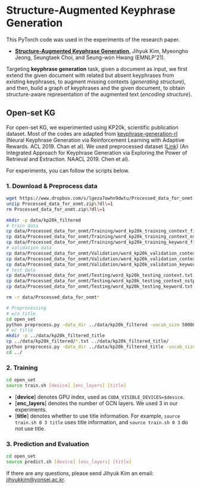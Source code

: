 # Structure-Augmented Keyphrase Generation

This PyTorch code was used in the experiments of the research paper.

* [**Structure-Augmented Keyphrase Generation**.](https://aclanthology.org/2021.emnlp-main.209.pdf) Jihyuk Kim, Myeongho Jeong, Seungtaek Choi, and Seung-won Hwang (EMNLP'21).

Targeting **keyphrase generation** task, 
given a document as input,
we first extend the given document with related but absent keyphrases from existing keyphrases, to augment missing contexts (_generating structure_), and then, build a graph of keyphrases and the given document, to obtain structure-aware representation of the augmented text (_encoding structure_).


## Open-set KG

For open-set KG, we experimented using KP20k, scientific publication dataset.
Most of the codes are adapted from [keyphrase-generation-rl](https://github.com/kenchan0226/keyphrase-generation-rl) (Neural Keyphrase Generation via Reinforcement Learning with Adaptive Rewards. ACL 2019. Chan et al).
We used preprocessed dataset ([Link](https://www.dropbox.com/s/lgeza7owhn9dwtu/Processed_data_for_onmt.zip?dl=1)) (An Integrated Approach for Keyphrase Generation via Exploring the Power of Retrieval and Extraction. NAACL 2019. Chen et al).

For experiments, you can follow the scripts below.

### 1. Download & Preprocess data
```bash
wget https://www.dropbox.com/s/lgeza7owhn9dwtu/Processed_data_for_onmt.zip?dl=1
unzip Processed_data_for_onmt.zip\?dl\=1 
rm Processed_data_for_onmt.zip\?dl\=1 

mkdir -p data/kp20k_filtered
# train data
cp data/Processed_data_for_onmt/Training/word_kp20k_training_context_filtered.txt data/kp20k_filtered/train_src.txt
cp data/Processed_data_for_onmt/Training/word_kp20k_training_context_nstpws_sims_retrieved_keyphrases_filtered.txt data/kp20k_filtered/train_ret.txt
cp data/Processed_data_for_onmt/Training/word_kp20k_training_keyword_filtered.txt data/kp20k_filtered/train_trg.txt
# validation data
cp data/Processed_data_for_onmt/Validation/word_kp20k_validation_context_filtered.txt data/kp20k_filtered/valid_src.txt
cp data/Processed_data_for_onmt/Validation/word_kp20k_validation_context_nstpws_sims_retrieved_keyphrases_filtered.txt data/kp20k_filtered/valid_ret.txt
cp data/Processed_data_for_onmt/Validation/word_kp20k_validation_keyword_filtered.txt data/kp20k_filtered/valid_trg.txt
# test data
cp data/Processed_data_for_onmt/Testing/word_kp20k_testing_context.txt data/kp20k_filtered/test_src.txt
cp data/Processed_data_for_onmt/Testing/word_kp20k_testing_context_nstpws_sims_retrieved_keyphrases_filtered.txt data/kp20k_filtered/test_ret.txt
cp data/Processed_data_for_onmt/Testing/word_kp20k_testing_keyword.txt data/kp20k_filtered/test_trg.txt

rm -r data/Processed_data_for_onmt*

# Preprocessing
# w/o title
cd open_set
python preprocess.py -data_dir ../data/kp20k_filtered -vocab_size 50000
# w/ title
mkdir -p ../data/kp20k_filtered_title
cp ../data/kp20k_filtered/*.txt ../data/kp20k_filtered_title/
python preprocess.py -data_dir ../data/kp20k_filtered_title -vocab_size 50000 -use_title
cd ../
```

### 2. Training

```bash
cd open_set
source train.sh [device] [enc_layers] [title]
```
	
* \[**device**\] denotes GPU index, used as ``CUDA_VISIBLE_DEVICES=$device``.
* \[**enc_layers**\] denotes the number of GCN layers. We used 3 in our experiments.
* \[**title**\] denotes whether to use title information. For example, ``source train.sh 0 3 title`` uses title information, and ``source train.sh 0 3`` do not use title.


### 3. Prediction and Evaluation

```bash
cd open_set
source predict.sh [device] [enc_layers] [title]
```








<!-- <p align="center">
  <img align="center" src="docs/images/overall_approach.png" />
</p>
<p align="center">
  <b>Figure:</b> Overall approach of structure-augmented keyphrase generation on two scenarios (closed/open-set keyphrase).
</p> -->



<!-- ### Run the Code!

#### Prerequisite
- ```$ sudo apt-get install p7zip```
- PyTorch 1.0
- Other requirements are listed in `requirements.txt`.

#### 1. Preprocess Dataset

We provided a shell script `dataset/yelp2013/download_yelp.sh` that downloads and preprocess the Yelp 2013 dataset. Preprocessing can be similarly done with other datasets as well (see below for download links).

We also provided the vocabulary and word vectors used in our experiments (in the `predefined_vocab/yelp2013` directory) to better replicate the results reported in the paper.

#### 2. Train and Test the Models

The `src/main.py` trains the model using the given training and dev sets, and subsequently tests the model on the given test set. There are multiple arguments that need to be set, but the most important (and mandatory) ones are the following:

- `model_type`: the type and method of customization, which can be assigned as either `BiLSTM` (no customization), or `<location>[_basis]_cust`, where `<location>` can be any of the following: word, encoder, attention, linear, bias.
- `domain`: the dataset directory name (e.g. yelp2013)
- `num_bases`: the number of bases (only required when basis customization is used)

An example execution is:

~~~bash
python3 -W ignore main.py \
--model_type linear_basis_cust \
--num_bases 4 \
--domain yelp2013 \
--vocab_dir ../predefined_vocab/yelp2013/42939.vocab \
--pretrained_word_em_dir ../predefined_vocab/yelp2013/word_vectors.npy \
--train_datadir ../dataset/yelp2013/processed_data/train.txt \
--dev_datadir ../dataset/yelp2013/processed_data/dev.txt \
--test_datadir ../dataset/yelp2013/processed_data/test.txt \
--meta_dim 64 \
--key_query_size 64 \
--word_dim 300 \
--state_size 256 \
--valid_step 1000 \
~~~

### Download the Datasets!

There are three datasets used in the paper: Yelp 2013, AAPR, and PolMed.

To download Yelp 2013, refer to the following <a href="https://drive.google.com/open?id=1PxAkmPLFMnfom46FMMXkHeqIxDbA16oy">link</a> from the original authors.

Although they were constructed by different authors (please refer to these links for <a href="https://github.com/lancopku/AAPR">AAPR</a> and <a href="https://www.figure-eight.com/">PolMed</a>, we use specific data splits for the AAPR and PolMed datasets.
Download our splits <a href="https://github.com/zizi1532/BasisCustomize/releases/download/1.0/datasets.zip">here</a>.

### Cite the Paper!

To cite the paper/code/data splits, please use this BibTex:

```
@article{kim2019categorical,
	Author = {Jihyeok Kim and Reinald Kim Amplayo and Kyungjae Lee and Sua Sung and Minji Seo and Seung-won Hwang},
	Journal = {TACL},
	Year = {2019},
	Title = {Categorical Metadata Representation for Customized Text Classification}
}
``` -->

If there are any questions, please send Jihyuk Kim an email: jihyukkim@yonsei.ac.kr.

